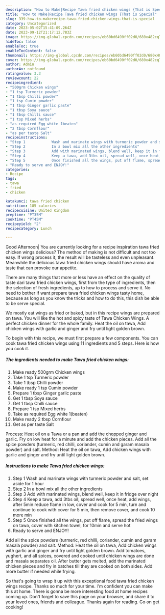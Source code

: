 ```yaml
---
description: "How to Make|Recipe Tawa fried chicken wings {That is Special"
title: "How to Make|Recipe Tawa fried chicken wings {That is Special"
slug: 339-how-to-makerecipe-tawa-fried-chicken-wings-that-is-special
category: Uncategorized
date: 2023-05-02T15:41:09.264Z
date: 2023-09-12T21:17:12.783Z
image: https://img-global.cpcdn.com/recipes/eb60bd6490ff02d0/680x482cq70/tawa-fried-chicken-wings-recipe-main-photo.jpg
hideToc: false
enableToc: true
enableTocContent: false
thumbnail: https://img-global.cpcdn.com/recipes/eb60bd6490ff02d0/680x482cq70/tawa-fried-chicken-wings-recipe-main-photo.jpg
cover: https://img-global.cpcdn.com/recipes/eb60bd6490ff02d0/680x482cq70/tawa-fried-chicken-wings-recipe-main-photo.jpg
author: Admin
authorAv: notfound
ratingvalue: 3.3
reviewcount: 22
recipeingredient:
- "500grm Chicken wings"
- "1 tsp Turmeric powder"
- "1 tbsp Chilli powder"
- "1 tsp Cumin powder"
- "1 tbsp Ginger garlic paste"
- "1 tbsp Soya sauce"
- "1 tbsp Chilli sauce"
- "1 tsp Mixed herbs"
- "as required Egg white 1beaten"
- "2 tbsp Cornflour"
- "as per taste Salt"
recipeinstructions:
- "Step 1            Wash and marinate wings with turmeric powder and salt, set aside for 1 hour"
- "Step 2            In a bowl mix all the other ingredients"
- "Step 3            Add with marinated wings, blend well, keep it in fridge over night"
- "Step 4            Keep a tawa, add 3tbs oil, spread well, once heat, add wings, after 5min reduce flame in low, cover and cook for 5 min, turn and continue to cook with cover for 5 min, then remove cover, and cook 10 more min"
- "Step 5            Once finished all the wings, put off flame, spread the fried wings on tawa, cover with kitchen towel, for 10min and serve hot"
- "Ready to serve and ENJOY!"
categories:
- Recipe
tags:
- tawa
- fried
- chicken

katakunci: tawa fried chicken 
nutrition: 185 calories
recipecuisine: United Kingdom
preptime: "PT35M"
cooktime: "PT45M"
recipeyield: "2"
recipecategory: Lunch

---
```



Good Afternoon| You are currently looking for a recipe inspiration tawa fried chicken wings delicious? The method of making is not difficult and not too easy. If wrong process it, the result will be tasteless and even unpleasant. Meanwhile the delicious tawa fried chicken wings should have aroma and taste that can provoke our appetite.






There are many things that more or less have an effect on the quality of taste dari tawa fried chicken wings, first from the type of ingredients, then the selection of fresh ingredients, up to how to process and serve it. No need to bother if want prepare tawa fried chicken wings tasty home, because as long as you know the tricks and how to do this, this dish be able to be serve  special.


We mostly eat wings as fried or baked, but in this recipe wings are prepared on tawa. You will like the hot and spicy taste of Tawa Chicken Wings. A perfect chicken dinner for the whole family. Heat the oil on tawa, Add chicken wings with garlic and ginger and fry until light golden brown.


To begin with this recipe, we must first prepare a few components. You can cook tawa fried chicken wings using 11 ingredients and 5 steps. Here is how you cook it.

<!--inarticleads1-->

##### The ingredients needed to make Tawa fried chicken wings:

1. Make ready 500grm Chicken wings
1. Take 1 tsp Turmeric powder
1. Take 1 tbsp Chilli powder
1. Make ready 1 tsp Cumin powder
1. Prepare 1 tbsp Ginger garlic paste
1. Get 1 tbsp Soya sauce
1. Get 1 tbsp Chilli sauce
1. Prepare 1 tsp Mixed herbs
1. Take as required Egg white 1(beaten)
1. Make ready 2 tbsp Cornflour
1. Get as per taste Salt


Process: Heat oil on a Tawa or a pan and add the chopped ginger and garlic. Fry on low heat for a minute and add the chicken pieces. Add all the spice powders (turmeric, red chilli, coriander, cumin and garam masala powder) and salt. Method: Heat the oil on tawa, Add chicken wings with garlic and ginger and fry until light golden brown. 

<!--inarticleads2-->

##### Instructions to make Tawa fried chicken wings:

1. Step 1            Wash and marinate wings with turmeric powder and salt, set aside for 1 hour
1. Step 2            In a bowl mix all the other ingredients
1. Step 3            Add with marinated wings, blend well, keep it in fridge over night
1. Step 4            Keep a tawa, add 3tbs oil, spread well, once heat, add wings, after 5min reduce flame in low, cover and cook for 5 min, turn and continue to cook with cover for 5 min, then remove cover, and cook 10 more min
1. Step 5            Once finished all the wings, put off flame, spread the fried wings on tawa, cover with kitchen towel, for 10min and serve hot
1. Ready to serve and ENJOY!

Add all the spice powders (turmeric, red chilli, coriander, cumin and garam masala powder) and salt. Method: Heat the oil on tawa, Add chicken wings with garlic and ginger and fry until light golden brown. Add tomatoes, yughert, and all spices, covered and cooked until chicken wings are done and masala separates oil. After butter gets melted, add the marinated chicken pieces and fry in batches till they are cooked on both sides. Add more butter if needed while frying. 

So that's going to wrap it up with this exceptional food tawa fried chicken wings recipe. Thanks so much for your time. I'm confident you can make this at home. There is gonna be more interesting food at home recipes coming up. Don't forget to save this page on your browser, and share it to your loved ones, friends and colleague. Thanks again for reading. Go on get cooking!
